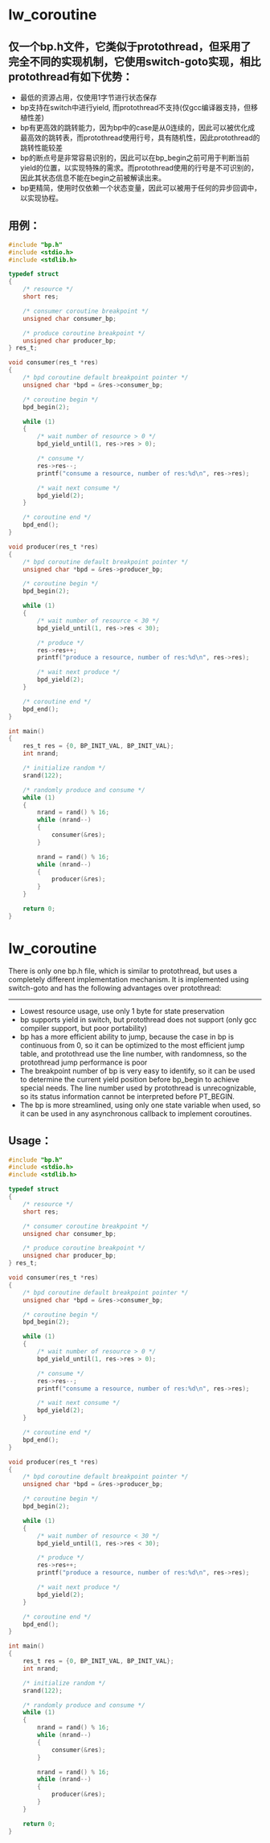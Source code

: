 lw_coroutine
============

仅一个bp.h文件，它类似于protothread，但采用了完全不同的实现机制，它使用switch-goto实现，相比protothread有如下优势：
------------------------------------------------------------------------------------------------------------
* 最低的资源占用，仅使用1字节进行状态保存
* bp支持在switch中进行yield, 而protothread不支持(仅gcc编译器支持，但移植性差)
* bp有更高效的跳转能力，因为bp中的case是从0连续的，因此可以被优化成最高效的跳转表，而protothread使用行号，具有随机性，因此protothread的跳转性能较差
* bp的断点号是非常容易识别的，因此可以在bp_begin之前可用于判断当前yield的位置，以实现特殊的需求。而protothread使用的行号是不可识别的，因此其状态信息不能在begin之前被解读出来。
* bp更精简，使用时仅依赖一个状态变量，因此可以被用于任何的异步回调中，以实现协程。

用例：
-----

```c
#include "bp.h"
#include <stdio.h>
#include <stdlib.h>

typedef struct 
{
    /* resource */
    short res;

    /* consumer coroutine breakpoint */
    unsigned char consumer_bp;

    /* produce coroutine breakpoint */
    unsigned char producer_bp;
} res_t;

void consumer(res_t *res)
{
    /* bpd coroutine default breakpoint pointer */
    unsigned char *bpd = &res->consumer_bp;

    /* coroutine begin */
    bpd_begin(2);

    while (1)
    {
        /* wait number of resource > 0 */
        bpd_yield_until(1, res->res > 0);

        /* consume */
        res->res--;
        printf("consume a resource, number of res:%d\n", res->res);

        /* wait next consume */
        bpd_yield(2);
    }

    /* coroutine end */
    bpd_end();
}

void producer(res_t *res)
{
    /* bpd coroutine default breakpoint pointer */
    unsigned char *bpd = &res->producer_bp;

    /* coroutine begin */
    bpd_begin(2);

    while (1)
    {
        /* wait number of resource < 30 */
        bpd_yield_until(1, res->res < 30);

        /* produce */
        res->res++;
        printf("produce a resource, number of res:%d\n", res->res);

        /* wait next produce */
        bpd_yield(2);
    }

    /* coroutine end */
    bpd_end();
}

int main()
{
    res_t res = {0, BP_INIT_VAL, BP_INIT_VAL};
    int nrand;

    /* initialize random */
    srand(122);

    /* randomly produce and consume */
    while (1)
    {
        nrand = rand() % 16;
        while (nrand--)
        {
            consumer(&res);
        }

        nrand = rand() % 16;
        while (nrand--)
        {
            producer(&res);
        }
    }

    return 0;
}
```

lw_coroutine
============

There is only one bp.h file, which is similar to protothread, but uses a completely different implementation mechanism. It is implemented using switch-goto and has the following advantages over protothread:
-------------------------------------------------- -------------------------------------------------- --------
* Lowest resource usage, use only 1 byte for state preservation
* bp supports yield in switch, but protothread does not support (only gcc compiler support, but poor portability)
* bp has a more efficient ability to jump, because the case in bp is continuous from 0, so it can be optimized to the most efficient jump table, and protothread use the line number, with randomness, so the protothread jump performance is poor
* The breakpoint number of bp is very easy to identify, so it can be used to determine the current yield position before bp_begin to achieve special needs. The line number used by protothread is unrecognizable, so its status information cannot be interpreted before PT_BEGIN.
* The bp is more streamlined, using only one state variable when used, so it can be used in any asynchronous callback to implement coroutines.

Usage：
-------

```c
#include "bp.h"
#include <stdio.h>
#include <stdlib.h>

typedef struct 
{
    /* resource */
    short res;

    /* consumer coroutine breakpoint */
    unsigned char consumer_bp;

    /* produce coroutine breakpoint */
    unsigned char producer_bp;
} res_t;

void consumer(res_t *res)
{
    /* bpd coroutine default breakpoint pointer */
    unsigned char *bpd = &res->consumer_bp;

    /* coroutine begin */
    bpd_begin(2);

    while (1)
    {
        /* wait number of resource > 0 */
        bpd_yield_until(1, res->res > 0);

        /* consume */
        res->res--;
        printf("consume a resource, number of res:%d\n", res->res);

        /* wait next consume */
        bpd_yield(2);
    }

    /* coroutine end */
    bpd_end();
}

void producer(res_t *res)
{
    /* bpd coroutine default breakpoint pointer */
    unsigned char *bpd = &res->producer_bp;

    /* coroutine begin */
    bpd_begin(2);

    while (1)
    {
        /* wait number of resource < 30 */
        bpd_yield_until(1, res->res < 30);

        /* produce */
        res->res++;
        printf("produce a resource, number of res:%d\n", res->res);

        /* wait next produce */
        bpd_yield(2);
    }

    /* coroutine end */
    bpd_end();
}

int main()
{
    res_t res = {0, BP_INIT_VAL, BP_INIT_VAL};
    int nrand;

    /* initialize random */
    srand(122);

    /* randomly produce and consume */
    while (1)
    {
        nrand = rand() % 16;
        while (nrand--)
        {
            consumer(&res);
        }

        nrand = rand() % 16;
        while (nrand--)
        {
            producer(&res);
        }
    }

    return 0;
}
```
